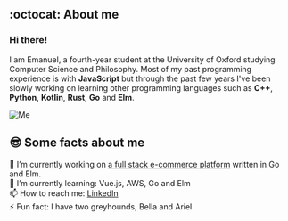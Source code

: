 ## :octocat: About me

### Hi there!

I am Emanuel, a fourth-year student at the University of Oxford studying Computer Science and Philosophy. Most of my past programming experience is with **JavaScript** but through the past few years I've been slowly working on learning other programming languages such as **C++**, **Python**, **Kotlin**, **Rust**, **Go** and **Elm**.

![Me](https://i.ibb.co/X5mnDGt/me.jpg)

## 😎 Some facts about me

🔭 I’m currently working on [a full stack e-commerce platform](https://github.com/Rototu/storefront)  written in Go and Elm.  
🌱 I’m currently learning: Vue.js, AWS, Go and Elm  
📫 How to reach me: [LinkedIn](https://www.linkedin.com/in/emanuel-farauanu/)  
⚡ Fun fact: I have two greyhounds, Bella and Ariel.  
